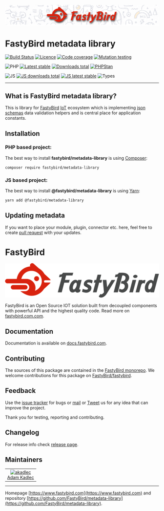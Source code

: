 <p align="center">
	<img src="https://github.com/fastybird/.github/blob/main/assets/repo_title.png?raw=true" alt="FastyBird"/>
</p>

# FastyBird metadata library

[![Build Status](https://img.shields.io/github/actions/workflow/status/FastyBird/metadata-library/ci.yaml?style=flat-square)](https://github.com/FastyBird/metadata-library/actions)
[![Licence](https://img.shields.io/github/license/FastyBird/metadata-library?style=flat-square)](https://github.com/FastyBird/metadata-library/blob/main/LICENSE.md)
[![Code coverage](https://img.shields.io/coverallsCoverage/github/FastyBird/metadata-library?style=flat-square)](https://coveralls.io/r/FastyBird/metadata-library)
[![Mutation testing](https://img.shields.io/endpoint?style=flat-square&url=https%3A%2F%2Fbadge-api.stryker-mutator.io%2Fgithub.com%2FFastyBird%2Fmetadata-library%2Fmain)](https://dashboard.stryker-mutator.io/reports/github.com/FastyBird/metadata-library/main)

![PHP](https://badgen.net/packagist/php/FastyBird/metadata-library?cache=300&style=flat-square)
[![Latest stable](https://badgen.net/packagist/v/FastyBird/metadata-library/latest?cache=300&style=flat-square)](https://packagist.org/packages/FastyBird/metadata-library)
[![Downloads total](https://badgen.net/packagist/dt/FastyBird/metadata-library?cache=300&style=flat-square)](https://packagist.org/packages/FastyBird/metadata-library)
[![PHPStan](https://img.shields.io/badge/PHPStan-enabled-brightgreen.svg?style=flat-square)](https://github.com/phpstan/phpstan)

![JS](https://img.shields.io/badge/js-es6-blue.svg?style=flat-square)
[![JS downloads total](https://badgen.net/npm/dt/@fastybird/metadata-library?cache=300&style=flat-square)](https://www.npmjs.com/package/@fastybird/metadata-library)
[![JS latest stable](https://badgen.net/npm/v/@fastybird/metadata-library?cache=300&style=flat-square)](https://www.npmjs.com/package/@fastybird/metadata-library)
![Types](https://badgen.net/npm/types/@fastybird/metadata-library?cache=300&style=flat-square)

***

## What is FastyBird metadata library?

This is library for [FastyBird](https://www.fastybird.com) [IoT](https://en.wikipedia.org/wiki/Internet_of_things) ecosystem which is
implementing [json schemas](https://json-schema.org) data validation helpers and is central place for application
constants.

## Installation

### PHP based project:

The best way to install **fastybird/metadata-library** is using [Composer](http://getcomposer.org/):

```sh
composer require fastybird/metadata-library
```

### JS based project:

The best way to install **@fastybird/metadata-library** is using [Yarn](https://yarnpkg.com/):

```sh
yarn add @fastybird/metadata-library
```

## Updating metadata

If you want to place your module, plugin, connector etc. here, feel free to create [pull request](https://github.com/FastyBird/fastybird/pulls) with your updates.

# FastyBird

<p align="center">
	<img src="https://github.com/fastybird/.github/blob/main/assets/fastybird_row.svg?raw=true" alt="FastyBird"/>
</p>

FastyBird is an Open Source IOT solution built from decoupled components with powerful API and the highest quality code. Read more on [fastybird.com.com](https://www.fastybird.com).

## Documentation

Documentation is available on [docs.fastybird.com](https://docs.fastybird.com).

## Contributing

The sources of this package are contained in the [FastyBird monorepo](https://github.com/FastyBird/fastybird). We welcome contributions for this package on [FastyBird/fastybird](https://github.com/FastyBird/).

## Feedback

Use the [issue tracker](https://github.com/FastyBird/fastybird/issues) for bugs
or [mail](mailto:code@fastybird.com) or [Tweet](https://twitter.com/fastybird) us for any idea that can improve the
project.

Thank you for testing, reporting and contributing.

## Changelog

For release info check [release page](https://github.com/FastyBird/fastybird/releases).

## Maintainers

<table>
	<tbody>
		<tr>
			<td align="center">
				<a href="https://github.com/akadlec">
					<img alt="akadlec" width="80" height="80" src="https://avatars3.githubusercontent.com/u/1866672?s=460&amp;v=4" />
				</a>
				<br>
				<a href="https://github.com/akadlec">Adam Kadlec</a>
			</td>
		</tr>
	</tbody>
</table>

***
Homepage [https://www.fastybird.com](https://www.fastybird.com) and
repository [https://github.com/FastyBird/metadata-library](https://github.com/FastyBird/metadata-library).
